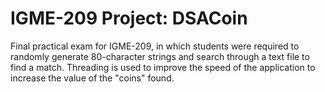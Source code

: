 # IGME-209 Project: DSACoin
Final practical exam for IGME-209, in which students were required to randomly generate 80-character strings and search through a text file to find a match. Threading is used to improve the speed of the application to increase the value of the "coins" found. 
